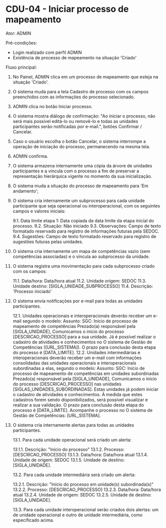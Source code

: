 # CDU-04 - Iniciar processo de mapeamento

Ator: ADMIN

Pré-condições:
- Login realizado com perfil ADMIN
- Existência de processo de mapeamento na situação 'Criado'

Fluxo principal:

1. No Painel, ADMIN clica em um processo de mapeamento que esteja na situação 'Criado'.
2. O sistema muda para a tela Cadastro de processo com os campos preenchidos com as informações do processo selecionado.
3. ADMIN clica no botão Iniciar processo.
4. O sistema mostra diálogo de confirmação: "Ao iniciar o processo, não será mais possível editá-lo ou removê-lo e todas
   as unidades participantes serão notificadas por e-mail.", botões Confirmar / Cancelar.
5. Caso o usuário escolha o botão Cancelar, o sistema interrompe a operação de iniciação do processo, permanecendo na
   mesma tela.
6. ADMIN confirma.
7. O sistema armazena internamente uma cópia da árvore de unidades participantes e a vincula com o processo a fim de
   preservar a representação hierárquica vigente no momento da sua inicialização.
8. O sistema muda a situação do processo de mapeamento para 'Em andamento';
9. O sistema cria internamente um subprocesso para cada unidade participante que seja operacional ou interoperacional,
   com os seguintes campos e valores iniciais:

   9.1. Data limite etapa 1: Data copiada da data limite da etapa inicial do processo.
   9.2. Situação: Não iniciado
   9.3. Observações: Campo de texto formatado reservado para registro de informações futuras pela SEDOC.
   9.4. Sugestões: Campo de texto formatado reservado para registro de sugestões futuras pelas unidades.

10. O sistema cria internamente um mapa de competências vazio (sem competências associadas) e o vincula ao subprocesso
    da unidade.
11. O sistema registra uma movimentação para cada subprocesso criado com os campos:

    11.1. Data/hora: Data/hora atual
    11.2. Unidade origem: SEDOC
    11.3. Unidade destino: [SIGLA_UNIDADE_SUBPROCESSO]
    11.4. Descrição: 'Processo iniciado'

12. O sistema envia notificações por e-mail para todas as unidades participantes.

    12.1. Unidades operacionais e interoperacionais deverão receber um e-mail segundo o modelo:
    Assunto: SGC: Início de processo de mapeamento de competências
    Prezado(a) responsável pela [SIGLA_UNIDADE],
    Comunicamos o início do processo [DESCRICAO_PROCESSO] para a sua unidade.
    Já é possível realizar o cadastro de atividades e conhecimentos no O sistema de Gestão de
    Competências ([URL_SISTEMA]).
    O prazo para conclusão desta etapa do processo é [DATA_LIMITE].
    12.2. Unidades intermediárias e interoperacionais deverão receber um e-mail com informações consolidadas das
    unidades operacionais e interoperacionais subordinadas a elas, segundo o modelo:
    Assunto: SGC: Início de processo de mapeamento de competências em unidades subordinadas
    Prezado(a) responsável pela [SIGLA_UNIDADE],
    Comunicamos o início do processo [DESCRICAO_PROCESSO] nas unidades [SIGLAS_UNIDADES_SUBORDINADAS]. Estas unidades já
    podem iniciar o cadastro de atividades e conhecimentos. À medida que estes cadastros forem sendo disponibilizados,
    será possível visualizar e realizar a sua validação.
    O prazo para conclusão desta etapa do processo é [DATA_LIMITE].
    Acompanhe o processo no O sistema de Gestão de Competências: [URL_SISTEMA].

13. O sistema cria internamente alertas para todas as unidades participantes.

    13.1. Para cada unidade operacional será criado um alerta:

    13.1.1. Descrição: "Início do processo"
    13.1.2. Processo: [DESCRICAO_PROCESSO]
    13.1.3. Data/hora: Data/hora atual
    13.1.4. Unidade de origem: SEDOC
    13.1.5. Unidade de destino: [SIGLA_UNIDADE].

    13.2. Para cada unidade intermediária será criado um alerta:

    13.2.1. Descrição: "Início do processo em unidade(s) subordinada(s)"
    13.2.2. Processo: [DESCRICAO_PROCESSO]
    13.2.3. Data/hora: Data/hora atual
    13.2.4. Unidade de origem: SEDOC
    13.2.5. Unidade de destino: [SIGLA_UNIDADE].

    13.3. Para cada unidade interoperacional serão criados dois alertas: um de unidade operacional e outro de unidade
    intermediária, como especificado acima.